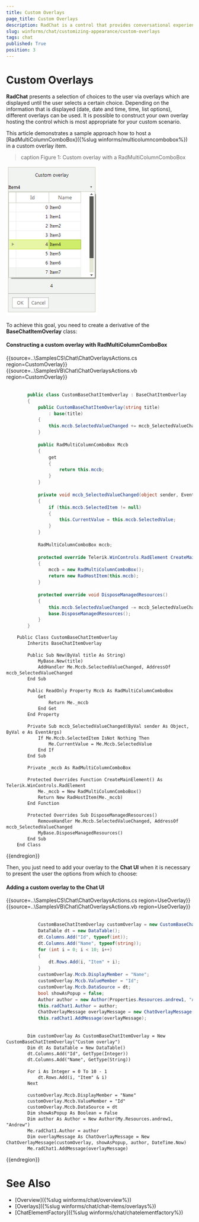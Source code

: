 ```yaml
---
title: Custom Overlays
page_title: Custom Overlays
description: RadChat is a control that provides conversational experience
slug: winforms/chat/customizing-appearance/custom-overlays
tags: chat
published: True
position: 3
---
```


# Custom Overlays

**RadChat** presents a selection of choices to the user via overlays which are displayed until the user selects a certain choice. Depending on the information that is displayed (date, date and time, time, list options), different overlays can be used. It is possible to construct your own overlay hosting the control which is most appropriate for your custom scenario. 

This article demonstrates a sample approach how to host a [RadMultiColumnComboBox]({%slug winforms/multicolumncombobox%}) in a custom overlay item. 

>caption Figure 1: Custom overlay with a RadMultiColumnComboBox

![winforms/chat-items-custom-overlays 001](images/chat-items-custom-overlays001.png) 

To achieve this goal, you need to create a derivative of the **BaseChatItemOverlay** class:

#### Constructing a custom overlay with RadMultiColumnComboBox

{{source=..\SamplesCS\Chat\ChatOverlaysActions.cs region=CustomOverlay}} 
{{source=..\SamplesVB\Chat\ChatOverlaysActions.vb region=CustomOverlay}}

````C#
            
        public class CustomBaseChatItemOverlay : BaseChatItemOverlay
        {
            public CustomBaseChatItemOverlay(string title)
                : base(title)
            {
                this.mccb.SelectedValueChanged += mccb_SelectedValueChanged; 
            } 

            public RadMultiColumnComboBox Mccb
            {
                get
                {
                    return this.mccb;
                }
            }

            private void mccb_SelectedValueChanged(object sender, EventArgs e)
            {
                if (this.mccb.SelectedItem != null)
                {
                    this.CurrentValue = this.mccb.SelectedValue;
                }
            }

            RadMultiColumnComboBox mccb;

            protected override Telerik.WinControls.RadElement CreateMainElement()
            {
                mccb = new RadMultiColumnComboBox();
                return new RadHostItem(this.mccb);
            }

            protected override void DisposeManagedResources()
            {
                this.mccb.SelectedValueChanged -= mccb_SelectedValueChanged;
                base.DisposeManagedResources();
            }
        }

````
````VB.NET
    Public Class CustomBaseChatItemOverlay
        Inherits BaseChatItemOverlay

        Public Sub New(ByVal title As String)
            MyBase.New(title)
            AddHandler Me.Mccb.SelectedValueChanged, AddressOf mccb_SelectedValueChanged
        End Sub

        Public ReadOnly Property Mccb As RadMultiColumnComboBox
            Get
                Return Me._mccb
            End Get
        End Property

        Private Sub mccb_SelectedValueChanged(ByVal sender As Object, ByVal e As EventArgs)
            If Me.Mccb.SelectedItem IsNot Nothing Then
                Me.CurrentValue = Me.Mccb.SelectedValue
            End If
        End Sub

        Private _mccb As RadMultiColumnComboBox

        Protected Overrides Function CreateMainElement() As Telerik.WinControls.RadElement
            Me._mccb = New RadMultiColumnComboBox()
            Return New RadHostItem(Me._mccb)
        End Function

        Protected Overrides Sub DisposeManagedResources()
            RemoveHandler Me.Mccb.SelectedValueChanged, AddressOf mccb_SelectedValueChanged
            MyBase.DisposeManagedResources()
        End Sub
    End Class

```` 


{{endregion}}

Then, you just need to add your overlay to the **Chat UI** when it is necessary to present the user the options from which to choose:

#### Adding a custom overlay to the Chat UI

{{source=..\SamplesCS\Chat\ChatOverlaysActions.cs region=UseOverlay}} 
{{source=..\SamplesVB\Chat\ChatOverlaysActions.vb region=UseOverlay}}

````C#

            CustomBaseChatItemOverlay customOverlay = new CustomBaseChatItemOverlay("Custom overlay");
            DataTable dt = new DataTable();
            dt.Columns.Add("Id", typeof(int));
            dt.Columns.Add("Name", typeof(string));
            for (int i = 0; i < 10; i++)
            {
                dt.Rows.Add(i, "Item" + i);
            }
            customOverlay.Mccb.DisplayMember = "Name";
            customOverlay.Mccb.ValueMember = "Id";
            customOverlay.Mccb.DataSource = dt;
            bool showAsPopup = false;
            Author author = new Author(Properties.Resources.andrew1, "Andrew");
            this.radChat1.Author = author;
            ChatOverlayMessage overlayMessage = new ChatOverlayMessage(customOverlay, showAsPopup, author, DateTime.Now);
            this.radChat1.AddMessage(overlayMessage);            
       

````
````VB.NET
        Dim customOverlay As CustomBaseChatItemOverlay = New CustomBaseChatItemOverlay("Custom overlay")
        Dim dt As DataTable = New DataTable()
        dt.Columns.Add("Id", GetType(Integer))
        dt.Columns.Add("Name", GetType(String))

        For i As Integer = 0 To 10 - 1
            dt.Rows.Add(i, "Item" & i)
        Next

        customOverlay.Mccb.DisplayMember = "Name"
        customOverlay.Mccb.ValueMember = "Id"
        customOverlay.Mccb.DataSource = dt
        Dim showAsPopup As Boolean = False
        Dim author As Author = New Author(My.Resources.andrew1, "Andrew")
        Me.radChat1.Author = author
        Dim overlayMessage As ChatOverlayMessage = New ChatOverlayMessage(customOverlay, showAsPopup, author, DateTime.Now)
        Me.radChat1.AddMessage(overlayMessage)

```` 


{{endregion}}


# See Also

* [Overview]({%slug winforms/chat/overview%})
* [Overlays]({%slug winforms/chat/chat-items/overlays%})
* [ChatElementFactory]({%slug winforms/chat/chatelementfactory%})

 
        
